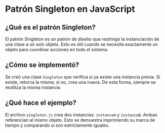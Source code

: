 
# Patrón Singleton en JavaScript

## ¿Qué es el patrón Singleton?
El patrón Singleton es un patrón de diseño que restringe la instanciación de una clase a un solo objeto. 
Esto es útil cuando se necesita exactamente un objeto para coordinar acciones en todo el sistema.

## ¿Cómo se implementó?
Se creó una clase `Singleton` que verifica si ya existe una instancia previa. 
Si existe, retorna la misma; si no, crea una nueva. 
De esta forma, siempre se reutiliza la misma instancia.

## ¿Qué hace el ejemplo?
El archivo `singleton.js` crea dos instancias: `instanceA` y `instanceB`. 
Ambas referencian al mismo objeto. Esto se demuestra imprimiendo su marca de tiempo 
y comparando si son estrictamente iguales.
